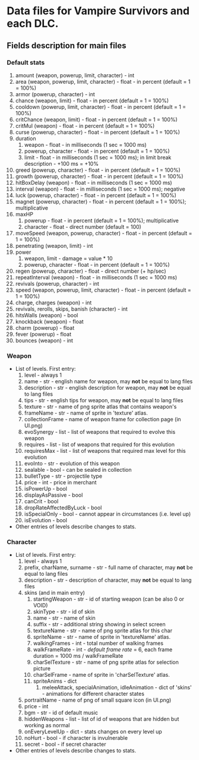 # Data files for Vampire Survivors and each DLC.

## Fields description for main files
### Default stats
1. amount (weapon, powerup, limit, character) - int
2. area (weapon, powerup, limit, character) - float - in percent (default = 1 = 100%)
3. armor (powerup, character) - int
4. chance (weapon, limit) - float - in percent (default = 1 = 100%)
5. cooldown (powerup, limit, character) - float - in percent (default = 1 = 100%)
6. critChance (weapon, limit) - float - in percent (default = 1 = 100%)
7. critMul (weapon) - float - in percent (default = 1 = 100%)
8. curse (powerup, character) - float - in percent (default = 1 = 100%)
9. duration
   1. weapon - float - in milliseconds (1 sec = 1000 ms)
   2. powerup, character - float - in percent (default = 1 = 100%)
   3. limit - float - in milliseconds (1 sec = 1000 ms); in limit break description - +100 ms = +10%
10. greed (powerup, character) - float - in percent (default = 1 = 100%)
11. growth (powerup, character) - float - in percent (default = 1 = 100%)
12. hitBoxDelay (weapon) - float - in milliseconds (1 sec = 1000 ms)
13. interval (weapon) - float - in milliseconds (1 sec = 1000 ms); negative
14. luck (powerup, character) - float - in percent (default = 1 = 100%)
15. magnet (powerup, character) - float - in percent (default = 1 = 100%); multiplicative
16. maxHP
    1. powerup - float - in percent (default = 1 = 100%); multiplicative
    2. character - float - direct number (default = 100)
17. moveSpeed (weapon, powerup, character) - float - in percent (default = 1 = 100%)
18. penetrating (weapon, limit) - int
19. power
    1. weapon, limit - damage = value * 10
    2. powerup, character - float - in percent (default = 1 = 100%)
20. regen (powerup, character) - float - direct number (+ hp/sec)
21. repeatInterval (weapon) - float - in milliseconds (1 sec = 1000 ms)
22. revivals (powerup, character) - int
23. speed (weapon, powerup, limit, character) - float - in percent (default = 1 = 100%)
24. charge, charges (weapon) - int
25. revivals, rerolls, skips, banish (character) - int
26. hitsWalls (weapon) - bool
27. knockback (weapon) - float
28. charm (powerup) - float
29. fever (powerup) - float
30. bounces (weapon) - int

### Weapon
* List of levels. First entry:
  1. level - always 1
  2. name - str - english name for weapon, may **not** be equal to lang files
  3. description - str - english description for weapon, may **not** be equal to lang files
  4. tips - str - english tips for weapon, may **not** be equal to lang files
  5. texture - str - name of png sprite atlas that contains weapon's
  6. frameName - str - name of sprite in 'texture' atlas.
  7. collectionFrame - name of weapon frame for collection page (in UI.png)
  8. evoSynergy - list - list of weapons that required to evolve this weapon
  9. requires - list - list of weapons that required for this evolution
  10. requiresMax - list - list of weapons that required max level for this evolution
  11. evoInto - str - evolution of this weapon
  12. sealable - bool - can be sealed in collection
  13. bulletType - str - projectile type
  14. price - int - price in merchant
  15. isPowerUp - bool
  16. displayAsPassive - bool
  17. canCrit - bool
  18. dropRateAffectedByLuck - bool
  19. isSpecialOnly - bool - cannot appear in circumstances (i.e. level up)
  20. isEvolution - bool
* Other entries of levels describe changes to stats.

### Character
* List of levels. First entry:
  1. level - always 1
  2. prefix, charName, surname - str - full name of character, may **not** be equal to lang files
  3. description - str - description of character, may **not** be equal to lang files
  4. skins (and in main entry)
     1. startingWeapon - str - id of starting weapon (can be also 0 or VOID)
     2. skinType - str - id of skin
     3. name - str - name of skin
     4. suffix - str - additional string showing in select screen
     5. textureName - str - name of png sprite atlas for this char
     6. spriteName - str - name of sprite in 'textureName' atlas.
     7. walkingFrames - int - total number of walking frames
     8. walkFrameRate - int - _default frame rate_ = 6, each frame duration = 1000 ms / walkFrameRate
     9. charSelTexture - str - name of png sprite atlas for selection picture
     10. charSelFrame - name of sprite in 'charSelTexture' atlas.
     11. spriteAnims - dict
         1. meleeAttack, specialAnimation, idleAnimation - dict of 'skins' - animations for different character states
  5. portraitName - name of png of small square icon (in UI.png)
  6. price - int
  7. bgm - str - id of default music
  8. hiddenWeapons - list - list of id of weapons that are hidden but working as normal
  9. onEveryLevelUp - dict - stats changes on every level up 
  10. noHurt - bool - if character is invulnerable
  11. secret - bool - if secret character
* Other entries of levels describe changes to stats.
  